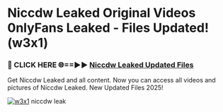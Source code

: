 # Niccdw Leaked Original Videos 0nlyFans Leaked - Files Updated! (w3x1)

<h3>🔴 CLICK HERE 🌐==►► <a href="https://best4dudes.click/HH4t6V" rel="nofollow">Niccdw Leaked Updated Files</a></h3>

Get Niccdw Leaked and all content. Now you can access all videos and pictures of Niccdw Leaked. New Updated Files 2025!

[![w3x1](https://github.com/user-attachments/assets/8c521d6e-e6e3-4a75-9320-d58ab9d79d5b)](https://best4dudes.click/HH4t6V)
niccdw leak